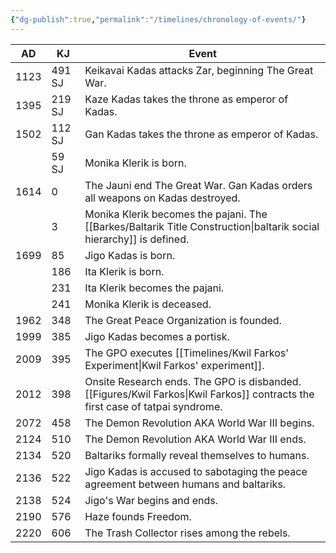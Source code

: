 ```yaml
---
{"dg-publish":true,"permalink":"/timelines/chronology-of-events/"}
---
```


| AD   | KJ     | Event                                                                                                        |
| ---- | ------ | ------------------------------------------------------------------------------------------------------------ |
| 1123 | 491 SJ | Keikavai Kadas attacks Zar, beginning The Great War.                                                         |
| 1395 | 219 SJ | Kaze Kadas takes the throne as emperor of Kadas.                                                             |
| 1502 | 112 SJ | Gan Kadas takes the throne as emperor of Kadas.                                                              |
|      | 59 SJ  | Monika Klerik is born.                                                                                       |
| 1614 | 0      | The Jauni end The Great War. Gan Kadas orders all weapons on Kadas destroyed.                                |
|      | 3      | Monika Klerik becomes the pajani. The [[Barkes/Baltarik Title Construction\|baltarik social hierarchy]] is defined. |
| 1699 | 85     | Jigo Kadas is born.                                                                                          |
|      | 186    | Ita Klerik is born.                                                                                          |
|      | 231    | Ita Klerik becomes the pajani.                                                                               |
|      | 241    | Monika Klerik is deceased.                                                                                   |
| 1962 | 348    | The Great Peace Organization is founded.                                                                     |
| 1999 | 385    | Jigo Kadas becomes a portisk.                                                                                |
| 2009 | 395    | The GPO executes [[Timelines/Kwil Farkos' Experiment\|Kwil Farkos' experiment]].                                       |
| 2012 | 398    | Onsite Research ends. The GPO is disbanded. [[Figures/Kwil Farkos\|Kwil Farkos]] contracts the first case of tatpai syndrome.     |
| 2072 | 458    | The Demon Revolution AKA World War III begins.                                                               |
| 2124 | 510    | The Demon Revolution AKA World War III ends.                                                                 |
| 2134 | 520    | Baltariks formally reveal themselves to humans.                                                              |
| 2136 | 522    | Jigo Kadas is accused to sabotaging the peace agreement between humans and baltariks.                        |
| 2138 | 524    | Jigo's War begins and ends.                                                                                  |
| 2190 | 576    | Haze founds Freedom.                                                                                         |
| 2220 | 606    | The Trash Collector rises among the rebels.                                                                  |
